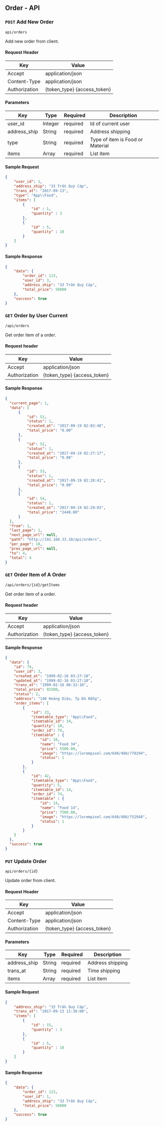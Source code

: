 ## Order - API

### `POST` Add New Order
```
api/orders
```
Add new order from client.
#### Request Header
| Key | Value |
|---|---|
| Accept | application/json |
|Content-Type| application/json |
| Authorization | {token_type} {access_token} |
#### Parameters
| Key | Type | Required | Description |
|---|---|---|---|
| user_id | Integer | required | Id of current user |
| address_ship | String | required | Address shipping |
| type | String | required | Type of item is Food or Material |
| items | Array | required | List item |
#### Sample Request
```json
{
	"user_id": 1,
	"address_ship": "33 Trần Quý Cáp",
	"trans_at": "2017-09-13",
	"type": "App\\Food",
	"items": [ 
		{ 
			"id" : 1,
			"quantity" : 3
		},
		{ 
			"id" : 5,
			"quantity" : 10
		}
	]
}
```
#### Sample Response
```json
{
	"data": {
		"order_id": 123,
		"user_id": 3,
		"address_ship": "33 Trần Quý Cáp",
		"total_price": 50000 
	},
	"success": true
}
```
### `GET` Order by User Current
```
/api/orders
```
Get order item of a order.

#### Request header
| Key | Value |
|---|---|
| Accept | application/json |
| Authorization | {token_type} {access_token} |

#### Sample Response
```json
{
  "current_page": 1,
  "data": [
      {
          "id": 51,
          "status": 1,
          "created_at": "2017-09-19 02:02:48",
          "total_price": "0.00"
      },
      {
          "id": 52,
          "status": 1,
          "created_at": "2017-09-19 02:27:17",
          "total_price": "0.00"
      },
      {
          "id": 53,
          "status": 1,
          "created_at": "2017-09-19 02:28:41",
          "total_price": "0.00"
      },
      {
          "id": 54,
          "status": 1,
          "created_at": "2017-09-19 02:29:03",
          "total_price": "2440.00"
      }
  ],
  "from": 1,
  "last_page": 1,
  "next_page_url": null,
  "path": "http://192.168.33.10/api/orders",
  "per_page": 10,
  "prev_page_url": null,
  "to": 4,
  "total": 4
}
```

### `GET` Order Item of A Order
```
/api/orders/{id}/getItems
```
Get order item of a order.

#### Request header
| Key | Value |
|---|---|
| Accept | application/json |
| Authorization | {token_type} {access_token} |

#### Sample Response
```json
{
  "data": {
    "id": 74,
    "user_id": 3,
    "created_at": "1999-02-16 03:27:10",
    "updated_at": "1999-02-16 03:27:10",
    "trans_at": "1999-02-16 06:33:10",
    "total_price": 92500,
    "status": 2,
    "address": "140 Hoàng Diệu, Tp Đà Nẵng",
    "order_items": [
    	{
    		"id": 23,
    		"itemtable_type": "App\\Food",
    		"itemtable_id": 34,
            "quantity": 10,
            "order_id": 74,
    		"itemtable" : {
    			"id": 34,
                "name": "Food 34",
                "price": 5500.00,
                "image": "https://lorempixel.com/640/480/?78294",
                "status": 1
    		}
    	},
		{
            "id": 42,
            "itemtable_type": "App\\Food",
            "quantity": 5,
            "itemtable_id": 14,
            "order_id": 74,
            "itemtable" : {
            	"id": 14,
            	"name": "Food 14",
            	"price": 7500.00,
            	"image": "https://lorempixel.com/640/480/?52948",
            	"status": 1
            }
        }
    ]
  },
  "success": true
}

```

### `PUT` Update Order
```
api/orders/{id}
```
Update order from client.
#### Request Header
| Key | Value |
|---|---|
| Accept | application/json |
|Content-Type| application/json |
| Authorization | {token_type} {access_token} |
#### Parameters
| Key | Type | Required | Description |
|---|---|---|---|
| address_ship | String | required | Address shipping |
| trans_at | String | required | Time shipping |
| items | Array | required | List item |
#### Sample Request
```json
{
	"address_ship": "33 Trần Quý Cáp",
	"trans_at": "2017-09-13 11:30:00",
	"items": [ 
		{ 
			"id" : 15,
			"quantity" : 3
		},
		{ 
			"id" : 5,
			"quantity" : 10
		}
	]
}
```
#### Sample Response
```json
{
	"data": {
		"order_id": 123,
		"user_id": 1,
		"address_ship": "33 Trần Quý Cáp",
		"total_price": 50000 
	},
	"success": true
}
```
